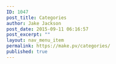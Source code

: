 ```yaml
---
ID: 1047
post_title: Categories
author: Jake Jackson
post_date: 2015-09-11 06:16:57
post_excerpt: ""
layout: nav_menu_item
permalink: https://make.pv/categories/
published: true
---
```

